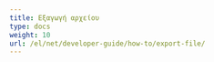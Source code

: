 ```yaml
---
title: Εξαγωγή αρχείου
type: docs
weight: 10
url: /el/net/developer-guide/how-to/export-file/
---
```

